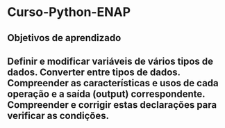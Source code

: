# Curso-Python-ENAP
<html>
    <head>
        <meta charset="UTF-8">
         </head>
    <body>
      	<h2>Objetivos de aprendizado<h2>
		Definir e modificar variáveis de vários tipos de dados. Converter entre tipos de dados. Compreender as características e usos de cada
        operação e a saída (output) correspondente. Compreender e corrigir estas declarações para verificar as condições.
    </body>
</html>

